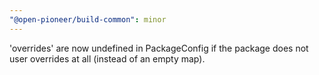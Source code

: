 ```yaml
---
"@open-pioneer/build-common": minor
---
```


'overrides' are now undefined in PackageConfig if the package does not user overrides at all (instead of an empty map).

